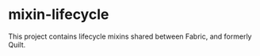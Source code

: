 # mixin-lifecycle

This project contains lifecycle mixins shared between Fabric, and formerly Quilt.
